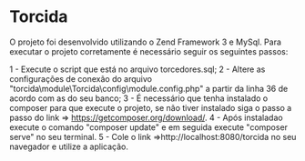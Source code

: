 # Torcida
 O projeto foi desenvolvido utilizando o Zend Framework 3 e MySql.
 Para executar o projeto corretamente é necessário seguir os seguintes passos:

 1 - Execute o script que está no arquivo torcedores.sql;
 2 - Altere as configurações de conexão do arquivo "torcida\module\Torcida\config\module.config.php" a partir da linha 36 de acordo com as do seu banco;
 3 - É necessário que tenha instalado o composer para que execute o projeto, se não tiver instalado siga o passo a passo do link => https://getcomposer.org/download/.
 4 - Após instaladao execute o comando "composer update" e em seguida execute "composer serve" no seu terminal.
 5 - Cole o link  =>http://localhost:8080/torcida no seu navegador e utilize a aplicação.
 
